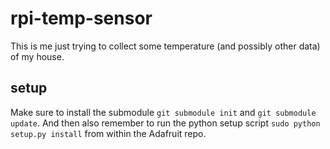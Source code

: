 # rpi-temp-sensor
This is me just trying to collect some temperature (and possibly other data) of my house.

## setup
Make sure to install the submodule `git submodule init` and `git submodule update`.
And then also remember to run the python setup script `sudo python setup.py install` from within the Adafruit repo.

